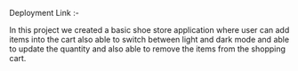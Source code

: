 Deployment Link :-


In this project we created a basic shoe store application where user can add items into the cart also able to switch between light and dark mode and able to update the quantity and also able to remove the items from the shopping cart.